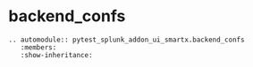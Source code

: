 # backend_confs

```{eval-rst}
.. automodule:: pytest_splunk_addon_ui_smartx.backend_confs
   :members:
   :show-inheritance:
```
